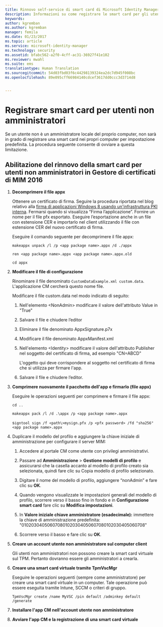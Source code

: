 ```yaml
---
title: Rinnovo self-service di smart card di Microsoft Identity Manager senza accesso come amministratore | Documentazione Microsoft
description: Informazioni su come registrare le smart card per gli utenti che non dispongono dei diritti di accesso con privilegi di amministratore ai propri computer per l&quot;uso del Gestore di certificati.
keywords: 
author: kgremban
ms.author: kgremban
manager: femila
ms.date: 01/23/2017
ms.topic: article
ms.service: microsoft-identity-manager
ms.technology: security
ms.assetid: bfabc562-a2f0-4cff-ac31-36927f41e102
ms.reviewer: mwahl
ms.suite: ems
translationtype: Human Translation
ms.sourcegitcommit: 54d03fbd03f6c44298139324ea2dc7d945f008bc
ms.openlocfilehash: 89e095cff66984140cdcef3617dd0ccc3d3714d8


---
```


# <a name="enroll-smart-cards-for-non-administrators"></a>Registrare smart card per utenti non amministratori
Se un utente non è un amministratore locale del proprio computer, non sarà in grado di registrare una smart card nei propri computer per impostazione predefinita. La procedura seguente consente di ovviare a questa limitazione.

## <a name="enabling-smart-card-renewal-for-non-admins-in-mim-2016-certificate-manager"></a>Abilitazione del rinnovo della smart card per utenti non amministratori in Gestore di certificati di MIM 2016

1.  **Decomprimere il file appx**

    Ottenere un certificato di firma. Seguire la procedura riportata nel blog relativo alla [firma di applicazioni Windows 8 usando un'infrastruttura PKI interna](http://blogs.technet.com/b/deploymentguys/archive/2013/06/14/signing-windows-8-applications-using-an-internal-pki.aspx). Fermarsi quando si visualizza “Firma l’applicazione”. Fornire un nome per il file pfx esportato. Eseguire l’esportazione anche in un file con estensione CER e importarlo nel client utilizzando il file con estensione CER del nuovo certificato di firma.

    Eseguire il comando seguente per decomprimere il file appx:

    `makeappx unpack /l /p <app package name>.appx /d ./appx`

    `ren <app package name>.appx <app package name>.appx.old`

    `cd appx`

2.  **Modificare il file di configurazione**

    Rinominare il file denominato `CustomDataExample.xml custom.data`. L'applicazione CM cercherà questo nome file.

    Modificare il file custom.data nel modo indicato di seguito:

    1.  Nell'elemento &lt;NonAdmin&gt; modificare il valore dell'attributo Value in "True"

    2.  Salvare il file e chiudere l’editor

    3.  Eliminare il file denominato AppxSignature.p7x

    4.  Modificare il file denominato AppxManifest.xml

    5.  Nell'elemento &lt;Identity&gt; modificare il valore dell'attributo Publisher nel soggetto del certificato di firma, ad esempio "CN=ABCD"

        L'oggetto qui deve corrispondere al soggetto nel certificato di firma che si utilizza per firmare l'app.

    6.  Salvare il file e chiudere l’editor.

3.  **Comprimere nuovamente il pacchetto dell'app e firmarlo (file appx)**

    Eseguire le operazioni seguenti per comprimere e firmare il file appx:

    `cd ..`

    `makeappx pack /l /d .\appx /p <app package name>.appx`

    s`igntool sign /f <path\>mysign.pfx /p <pfx password> /fd "sha256" <app package name>.appx`

4.  Duplicare il modello del profilo e aggiungere la chiave iniziale di amministrazione per configurare il server MIM:

    1.  Accedere al portale CM come utente con privilegi amministrativi.

    2.  Passare ad **Amministrazione** &gt; **Gestione modelli di profilo** e assicurarsi che la casella accanto al modello di profilo creato sia selezionata, quindi fare clic su Copia modello di profilo selezionato.

    3.  Digitare il nome del modello di profilo, aggiungere “nonAdmin” e fare clic su **OK**.

    4.  Quando vengono visualizzate le impostazioni generali del modello di profilo, scorrere verso il basso fino in fondo e in **Configurazione smart card** fare clic su **Modifica impostazioni**.

    5.  In **Valore iniziale chiave amministratore (esadecimale):** immettere la chiave di amministrazione predefinita: "010203040506070801020304050607080102030405060708"

    6.  Scorrere verso il basso e fare clic su **OK**.

5.  **Creare un account utente non amministratore sul computer client**

    Gli utenti non amministratori non possono creare la smart card virtuale sul TPM. Pertanto dovranno essere gli amministratori a crearla.

6.  **Creare una smart card virtuale tramite TpmVscMgr**

    Eseguire le operazioni seguenti (sempre come amministratore) per creare una smart card virtuale in un computer. Tale operazione può essere eseguita tramite Intune, SCCM o criteri di gruppo.

    `TpmVscMgr create /name MyVSC /pin default /adminkey default /generate`

7.  **Installare l'app CM nell'account utente non amministratore**

8.  **Avviare l'app CM e la registrazione di una smart card virtuale**



<!--HONumber=Feb17_HO1-->


